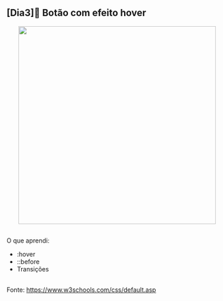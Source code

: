 ## [Dia3]🔘 Botão com efeito hover

<div align="center">
  <img height="450em" src="https://user-images.githubusercontent.com/99842806/161789014-5cb36a27-1a2b-42e8-9a7f-c57dbdee09a4.gif"/>
</div>

##

O que aprendi:

- :hover
- ::before
- Transições


##

Fonte:
https://www.w3schools.com/css/default.asp

